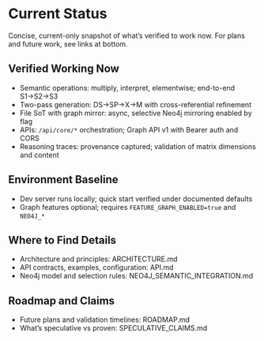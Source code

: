 # Current Status

Concise, current-only snapshot of what’s verified to work now. For plans and future work, see links at bottom.

## Verified Working Now
- Semantic operations: multiply, interpret, elementwise; end-to-end S1→S2→S3
- Two-pass generation: DS→SP→X→M with cross-referential refinement
- File SoT with graph mirror: async, selective Neo4j mirroring enabled by flag
- APIs: `/api/core/*` orchestration; Graph API v1 with Bearer auth and CORS
- Reasoning traces: provenance captured; validation of matrix dimensions and content

## Environment Baseline
- Dev server runs locally; quick start verified under documented defaults
- Graph features optional; requires `FEATURE_GRAPH_ENABLED=true` and `NEO4J_*`

## Where to Find Details
- Architecture and principles: ARCHITECTURE.md
- API contracts, examples, configuration: API.md
- Neo4j model and selection rules: NEO4J_SEMANTIC_INTEGRATION.md

## Roadmap and Claims
- Future plans and validation timelines: ROADMAP.md
- What’s speculative vs proven: SPECULATIVE_CLAIMS.md
